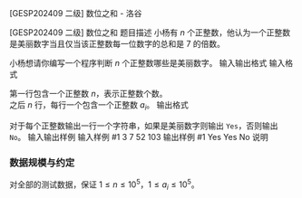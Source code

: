 



[GESP202409 二级] 数位之和 - 洛谷














[GESP202409 二级] 数位之和
题目描述
小杨有 $n$ 个正整数，他认为一个正整数是美丽数字当且仅当该正整数每一位数字的总和是 $7$ 的倍数。

小杨想请你编写一个程序判断 $n$ 个正整数哪些是美丽数字。
输入输出格式
输入格式

第一行包含一个正整数 $n$，表示正整数个数。  
之后 $n$ 行，每行一个包含一个正整数 $a_i$。
输出格式

对于每个正整数输出一行一个字符串，如果是美丽数字则输出 `Yes`，否则输出 `No`。
输入输出样例
输入样例 #1
3
7
52
103
输出样例 #1
Yes
Yes
No
说明
### 数据规模与约定

对全部的测试数据，保证 $1 \leq n \leq 10^5$，$1 \leq a_i \leq 10^5$。






